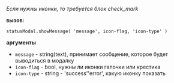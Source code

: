 *Если нужны иконки, то требуется блок check_mark*

**вызов:**

    statusModal.showMessage( 'message', icon-flag, 'icon-type' )
    
**аргументы**

- `message` - string(text), принимает сообщение, которое будет выводиться в модалку
- `icon-flag` - bool, нужны ли иконки галочки или крестика
- `icon-type` - string - 'success'\'error', какую иконку показать
